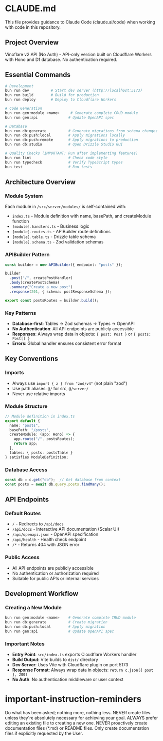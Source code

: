 # CLAUDE.md

This file provides guidance to Claude Code (claude.ai/code) when working with code in this repository.

## Project Overview

Vinoflare v2 API (No Auth) - API-only version built on Cloudflare Workers with Hono and D1 database. No authentication required.

## Essential Commands

```bash
# Development
bun run dev          # Start dev server (http://localhost:5173)
bun run build        # Build for production
bun run deploy       # Deploy to Cloudflare Workers

# Code Generation
bun run gen:module <name>     # Generate complete CRUD module
bun run gen:api              # Update OpenAPI spec

# Database
bun run db:generate          # Generate migrations from schema changes
bun run db:push:local        # Apply migrations locally
bun run db:push:remote       # Apply migrations to production
bun run db:studio            # Open Drizzle Studio GUI

# Quality Checks (IMPORTANT: Run after implementing features)
bun run lint                 # Check code style
bun run typecheck            # Verify TypeScript types
bun test                     # Run tests
```

## Architecture Overview

### Module System
Each module in `/src/server/modules/` is self-contained with:
- `index.ts` - Module definition with name, basePath, and createModule function
- `[module].handlers.ts` - Business logic
- `[module].routes.ts` - APIBuilder route definitions
- `[module].table.ts` - Drizzle table schema
- `[module].schema.ts` - Zod validation schemas

### APIBuilder Pattern
```typescript
const builder = new APIBuilder({ endpoint: "posts" });

builder
  .post("/", createPostHandler)
  .body(createPostSchema)
  .summary("Create a new post")
  .response(201, { schema: postResponseSchema });

export const postsRoutes = builder.build();
```

### Key Patterns
- **Database-first**: Tables → Zod schemas → Types → OpenAPI
- **No Authentication**: All API endpoints are publicly accessible
- **Responses**: Always wrap data in objects: `{ post: Post }` or `{ posts: Post[] }`
- **Errors**: Global handler ensures consistent error format

## Key Conventions

### Imports
- Always use `import { z } from "zod/v4"` (not plain "zod")
- Use path aliases: `@/` for src, `@/server/`
- Never use relative imports

### Module Structure
```typescript
// Module definition in index.ts
export default {
  name: "posts",
  basePath: "/posts",
  createModule: (app: Hono) => {
    app.route("/", postsRoutes);
    return app;
  },
  tables: { posts: postsTable }
} satisfies ModuleDefinition;
```

### Database Access
```typescript
const db = c.get("db");  // Get database from context
const posts = await db.query.posts.findMany();
```

## API Endpoints

### Default Routes
- `/` - Redirects to `/api/docs`
- `/api/docs` - Interactive API documentation (Scalar UI)
- `/api/openapi.json` - OpenAPI specification
- `/api/health` - Health check endpoint
- `/*` - Returns 404 with JSON error

### Public Access
- All API endpoints are publicly accessible
- No authentication or authorization required
- Suitable for public APIs or internal services

## Development Workflow

### Creating a New Module
```bash
bun run gen:module <name>    # Generate complete CRUD module
bun run db:generate          # Create migration
bun run db:push:local        # Apply migration
bun run gen:api              # Update OpenAPI spec
```

### Important Notes
- **Entry Point**: `src/index.ts` exports Cloudflare Workers handler
- **Build Output**: Vite builds to `dist/` directory
- **Dev Server**: Uses Vite with Cloudflare plugin on port 5173
- **Response Format**: Always wrap data in objects: `return c.json({ post }, 200)`
- **No Auth**: No authentication middleware or user context

# important-instruction-reminders
Do what has been asked; nothing more, nothing less.
NEVER create files unless they're absolutely necessary for achieving your goal.
ALWAYS prefer editing an existing file to creating a new one.
NEVER proactively create documentation files (*.md) or README files. Only create documentation files if explicitly requested by the User.